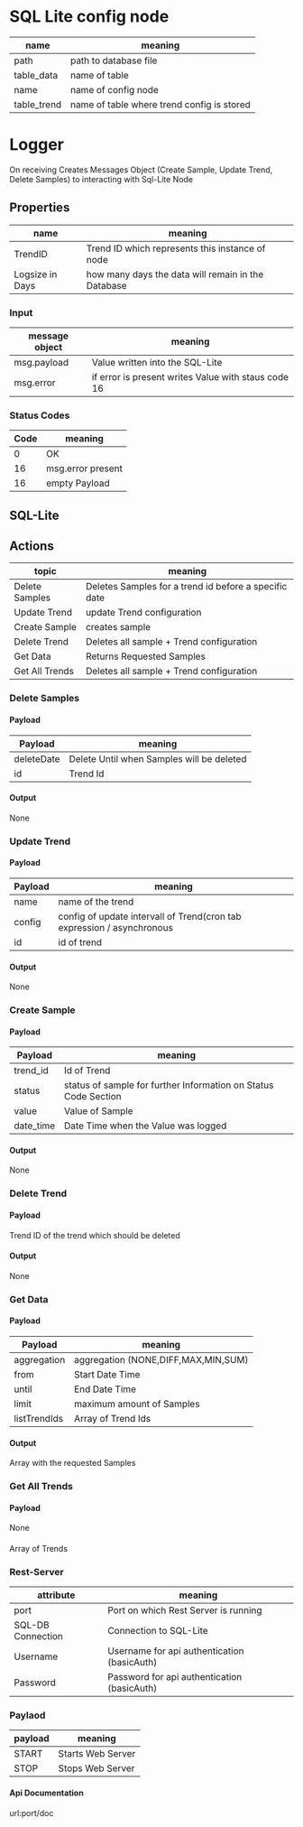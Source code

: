 # SQL Lite config node
| name        | meaning                                    | 
|-------------|--------------------------------------------|
| path        | path to database file                      | 
| table_data  | name of table                              | 
| name        | name of config node                        |  
| table_trend | name of table where trend config is stored |

# Logger
On receiving Creates Messages Object (Create Sample, Update Trend, Delete Samples) to interacting with Sql-Lite Node

## Properties

| name            | meaning                                            | 
|-----------------|----------------------------------------------------|
| TrendID         | Trend ID which represents this instance of node    | 
| Logsize in Days | how many days the data will remain in the Database |

### Input

| message object | meaning                                             | 
|----------------|-----------------------------------------------------|
| msg.payload    | Value written into the SQL-Lite                     | 
| msg.error      | if error is present writes Value with staus code 16 | 



### Status Codes

| Code | meaning           | 
|------|-------------------|
| 0    | OK                | 
| 16   | msg.error present | 
| 16   | empty Payload     |  



## SQL-Lite

## Actions

| topic          | meaning                                                | 
|----------------|--------------------------------------------------------|
| Delete Samples | Deletes  Samples for a trend id before a specific date | 
| Update Trend   | update Trend configuration                             | 
| Create Sample  | creates sample                                         | 
| Delete Trend   | Deletes all sample + Trend configuration               | 
| Get Data       | Returns Requested Samples                              | 
| Get All Trends | Deletes all sample + Trend configuration               | 


### Delete Samples

#### Payload


| Payload    | meaning                                   | 
|------------|-------------------------------------------|
| deleteDate | Delete Until when Samples will be deleted | 
| id         | Trend Id                                  | 

#### Output

None

### Update Trend

#### Payload

| Payload | meaning                                                                | 
|---------|------------------------------------------------------------------------|
| name    | name of the trend                                                      | 
| config  | config of update intervall of Trend(cron tab expression / asynchronous | 
| id      | id of trend                                                            |

#### Output 
None

### Create Sample

#### Payload

| Payload      | meaning                                                         | 
|--------------|-----------------------------------------------------------------|
| trend_id     | Id of Trend                                                     | 
| status       | status of sample for further Information on Status Code Section | 
| value        | Value of Sample                                                 |
| date_time    | Date Time when the Value was logged                             |

#### Output 
None

### Delete Trend



#### Payload

Trend ID of the trend which should be deleted

#### Output 
None

### Get Data

#### Payload

| Payload        | meaning                             | 
|----------------|-------------------------------------|
| aggregation    | aggregation (NONE,DIFF,MAX,MIN,SUM) | 
| from           | Start Date Time                     | 
| until          | End Date Time                       |
| limit          | maximum amount of Samples           |
| listTrendIds   | Array of Trend Ids                  |

#### Output

Array with the requested Samples

### Get All Trends

#### Payload 
None
#### 
Array of Trends







### Rest-Server

| attribute         | meaning                                     | 
|-------------------|---------------------------------------------|
| port              | Port on which Rest Server is running        | 
| SQL-DB Connection | Connection to SQL-Lite                      |
| Username          | Username for api authentication (basicAuth) |
| Password          | Password for api authentication (basicAuth) |



### Paylaod

| payload  | meaning           | 
|----------|-------------------|
| START    | Starts Web Server | 
| STOP     | Stops Web Server  |


#### Api Documentation

url:port/doc



